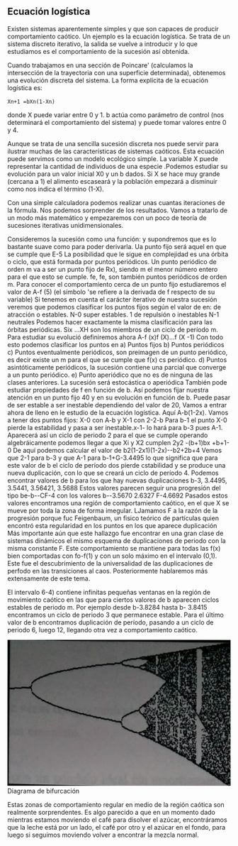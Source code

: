 ## Ecuación logística
Existen sistemas aparentemente simples y que son capaces de producir comportamiento caótico. Un ejemplo es la ecuación logística. Se trata de un sistema discreto iterativo, la salida se vuelve a introducir y lo que estudiamos es el comportamiento de la sucesión así obtenida. 

Cuando trabajamos en una sección de Poincare' (calculamos la intersección de la trayectoria con una superficie determinada), obtenemos una evolución discreta del sistema. La forma explícita de la ecuación logística es:

	Xn+1 =bXn(1-Xn)

donde X puede variar entre 0 y 1. b actúa como parámetro de control (nos determinará el comportamiento del sistema) y puede tomar valores entre 0 y 4.

Aunque se trata de una sencilla sucesión discreta nos puede servir para ilustrar muchas de las características de sistemas caóticos. Esta ecuación puede servimos como un modelo ecológico simple. La variable X puede representar la cantidad de individuos de una especie .Podemos estudiar su evolución para un valor inicial X0 y un b dados. Si X se hace muy grande (cercana a 1) el alimento escaseará y la población empezará a disminuir como nos indica el término (1-X).

Con una simple calculadora podemos realizar unas cuantas iteraciones de la fórmula. Nos podemos sorprender de los resultados. Vamos a tratarlo de un modo más matemático y empezaremos con un poco de teoría de sucesiones iterativas unidimensionales.

Consideremos la sucesión como una función:
y supondremos que es lo bastante suave como para poder derivarla.
Ua punto fijo será aquel en que se cumple que E-5 La posibilidad
que le sigue en complejidad es una órbita o ciclo, que está formada por puntos
periódicos. Un punto periódico de orden m va a ser un punto fijo de Rx),
siendo m el menor número entero para el que esto se cumple. fe, fe,
son también puntos periódicos de orden m.
Para conocer el comportamiento cerca de un punto fijo estudiaremos el
valor de A-f (5) (el símbolo 'se refiere a la derivada de f respecto de su variable)
Si tenemos en cuenta el carácter iterativo de nuestra sucesión veremos que
podemos clasificar los puntos fijos según el valor de en:
de atracción o estables.
N-0 super estables.
1 de repulsión o inestables
N-1 neutrales
Podemos hacer exactamente la misma clasificación para las órbitas
periódicas. Six ...XH son los miembros de un ciclo de período m. Para estudiar
su evolució
definiremos ahora A-f (x)f (X)...f (X -1)
Con todo esto podemos clasificar los puntos en
a) Puntos fijos
b) Puntos periódicos
c) Puntos eventualmente periódicos, son preimagen de un punto periódico,
es decir existe un m para el que se cumple que f(x) cs periódico.
d) Puntos asintóticamente periódicos, la sucesión contiene una parcial que
converge a un punto periódico.
e) Punto aperiódico que no es de ninguna de las clases anteriores. La
sucesión será estocástica o aperiódica
También pode
estudiar propiedades de f en función de b. Así podemos
fijar nuestra atención en un punto fijo 40 y en su evolución en función de b.
Puede pasar de ser estable a ser inestable dependiendo del valor de 20,
Vamos a entrar ahora de lleno en le estudio de la ecuación logística. Aquí
A-b(1-2x). Vamos a tener dos puntos fijos:
X-0 con A-b
y
X-1
con 2-2-b
Para b-1 el punto X-0 pierde la estabilidad y pasa a ser inestable.x-1-
lo hará para b-3 pues A-1. Aparecerá así un ciclo de periodo 2 para el que se
cumple
operando algebráicamente podemos llegar a que Xi y X2 cumplen
2y2
-(b+1)bx +b+1-0
De aquí podemos calcular el valor de
b2(1-2x1)(1-2x)--b2+2b+4
Vemos que 2-1 para b-3 y que A-1 para b-1+G-3.4495
lo que significa que para este valor de b el ciclo de período dos pierde cstabilidad
y se produce una nueva duplicación, con lo que se creará un ciclo de período 4.
Podemos encontrar valores de b para los que hay nuevas duplicaciones b-3,
3.4495, 3.5441, 3.56421, 3.5688
Estos valores parecen seguir una progresión del tipo
be-b--CF-4
con los valores b--3.5670 2.6327 F-4.6692
Pasados estos valores encontramos una región de comportamiento caótico,
en el que X se mueve por toda la zona de forma imegular.
LJamamos F a la razón de la progresión porque fuc Feigenbaum, un fisico
teórico de partículas quien encontró esta regularidad en los puntos en los que
aparece duplicación
Más importante aún que este hallazgo fue encontrar en una gran clase de
sistemas dinámicos el mismo esquema de duplicaciones de periodo con la misma
constante F. Este comportamiento se mantiene para todas las f(x) bien
comportadas
con fo-f(1) y con un solo máximo en el intervalo (0,1). Este fue
el descubrimiento de la universalidad de las duplicaciones de perfodo en las
transiciones al caos. Posteriormente hablaremos más extensamente de este tema.

El intervalo 6-4) contiene infinitas pequeñas ventanas en la región de movimiento caótico en las que para ciertos valores de b aparecen ciclos estables de periodo m. Por ejemplo desde b-3.8284 hasta b- 3.8415 encontramos un ciclo de periodo 3 que permanece estable. Para el último valor de b encontramos duplicación de período, pasando a un ciclo de periodo 6, luego 12, llegando otra vez a comportamiento caótico.

![Diagrama de bifurcación](diagrama_bifurcacion.jpg)
Diagrama de bifurcación

Estas zonas de comportamiento regular
en medio de la región caótica son
realmente sorprendentes. Es algo parecido a que en un momento dado mientras
estamos moviendo el café para disolver el azúcar, encontráramos que la leche está
por un lado, el café por otro y el azúcar en el fondo, para luego si seguimos
moviendo volver a encontrar la mezcla normal.